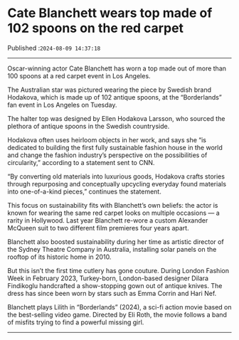 # Cate Blanchett wears top made of 102 spoons on the red carpet

Published :`2024-08-09 14:37:18`

---

Oscar-winning actor Cate Blanchett has worn a top made out of more than 100 spoons at a red carpet event in Los Angeles.

The Australian star was pictured wearing the piece by Swedish brand Hodakova, which is made up of 102 antique spoons, at the “Borderlands” fan event in Los Angeles on Tuesday.

The halter top was designed by Ellen Hodakova Larsson, who sourced the plethora of antique spoons in the Swedish countryside.

Hodakova often uses heirloom objects in her work, and says she “is dedicated to building the first fully sustainable fashion house in the world and change the fashion industry’s perspective on the possibilities of circularity,” according to a statement sent to CNN.

“By converting old materials into luxurious goods, Hodakova crafts stories through repurposing and conceptually upcycling everyday found materials into one-of-a-kind pieces,” continues the statement.

This focus on sustainability fits with Blanchett’s own beliefs: the actor is known for wearing the same red carpet looks on multiple occasions — a rarity in Hollywood. Last year Blanchett re-wore a custom Alexander McQueen suit to two different film premieres four years apart.

Blanchett also boosted sustainability during her time as artistic director of the Sydney Theatre Company in Australia, installing solar panels on the rooftop of its historic home in 2010.

But this isn’t the first time cutlery has gone couture. During London Fashion Week in February 2023, Turkey-born, London-based designer Dilara Findikoglu handcrafted a show-stopping gown out of antique knives. The dress has since been worn by stars such as Emma Corrin and Hari Nef.

Blanchett plays Lilith in “Borderlands” (2024), a sci-fi action movie based on the best-selling video game. Directed by Eli Roth, the movie follows a band of misfits trying to find a powerful missing girl.

---

